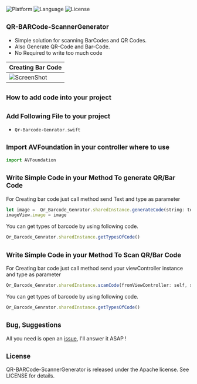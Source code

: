 ![Platform](http://img.shields.io/badge/platform-ios-blue.svg?style=flat)
![Language](https://img.shields.io/badge/Language-Swift%203.0-yellow.svg)
![License](https://img.shields.io/badge/Lisence-Apache%202.0-brightgreen.svg)

<sub>QR-BARCode-ScannerGenerator</sub>
-
* Simple solution for scanning BarCodes and QR Codes.
* Also Generate QR-Code and Bar-Code.
* No Required to write too much code

| Creating Bar Code |
| ------------- |
|![ScreenShot](https://s3.amazonaws.com/cocoacontrols_production/uploads/control_image/image/10586/UNADJUSTEDNONRAW_thumb_8e.jpg)|



<sub>How to add code into your project</sub>
-
<sub>Add Following File to your project</sub>
-
 - ```Qr-Barcode-Genrator.swift```


<sub>Import AVFoundation in your controller where to use</sub>
-
```javascript
import AVFoundation
```

<sub>Write Simple Code in your Method To generate QR/Bar Code</sub>
-
For Creating bar code just call method send Text and type as parameter
```javascript
let image =  Qr_Barcode_Genrator.sharedInstance.generateCode(string: textField.text!, type: selectedType!)
imageView.image = image
```
You can get types of barcode by using following code.
```javascript
Qr_Barcode_Genrator.sharedInstance.getTypesOfCode()
```

<sub>Write Simple Code in your Method To Scan QR/Bar Code</sub>
-
For Creating bar code just call method send your viewController instance and type as parameter
```javascript
Qr_Barcode_Genrator.sharedInstance.scanCode(fromViewController: self, selectedType: [selectedType!])
```
You can get types of barcode by using following code.
```javascript
Qr_Barcode_Genrator.sharedInstance.getTypesOfCode()
```

<sub>Bug, Suggestions</sub>
-
All you need is open an [issue](https://github.com/Tangdixi/DCQRCode/issues), I'll answer it ASAP !


<sub>License</sub>
-
QR-BARCode-ScannerGenerator is released under the Apache license. See LICENSE for details.
